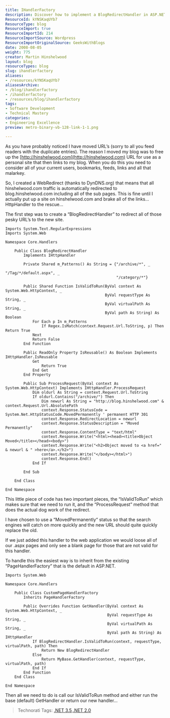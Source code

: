 ```yaml
---
title: IHandlerFactory
description: Discover how to implement a BlogRedirectHandler in ASP.NET to manage URL redirects effectively, ensuring a smooth transition for your users.
ResourceId: kYNSKaqUYb7
ResourceType: blog
ResourceImport: true
ResourceImportId: 214
ResourceImportSource: Wordpress
ResourceImportOriginalSource: GeeksWithBlogs
date: 2008-08-05
weight: 775
creator: Martin Hinshelwood
layout: blog
resourceTypes: blog
slug: ihandlerfactory
aliases:
- /resources/kYNSKaqUYb7
aliasesArchive:
- /blog/ihandlerfactory
- /ihandlerfactory
- /resources/blog/ihandlerfactory
tags:
- Software Development
- Technical Mastery
categories:
- Engineering Excellence
preview: metro-binary-vb-128-link-1-1.png

---
```

As you have probably noticed I have moved URL’s (sorry to all you feed readers with the duplicate entries). The reason I moved my blog was to free up the [http://hinshelwood.com](http://hinshelwood.com) URL for use as a personal site that then links to my blog. When you do this you need to consider all of your current users, bookmarks, feeds, links and all that malarkey.

So, I created a WebRedirect (thanks to DynDNS.org) that means that all hinshelwood.com traffic is automatically redirected to blog.hinshelwood.com including all of the sub pages. This is fine until I actually put up a site on hinshelwood.com and brake all of the links… HttpHandler to the rescue…

The first step was to create a “BlogRedirectHandler” to redirect all of those pesky URL’s to the new site.

```
Imports System.Text.RegularExpressions
Imports System.Web

Namespace Core.Handlers

    Public Class BlogRedirectHandler
        Implements IHttpHandler

        Private Shared m_Patterns() As String = {"/archive/*", _
                                                 "/Tag/*/default.aspx", _
                                                 "/category/*"}

        Public Shared Function IsValidToRun(ByVal context As System.Web.HttpContext, _
                                            ByVal requestType As String, _
                                            ByVal virtualPath As String, _
                                            ByVal path As String) As Boolean
            For Each p In m_Patterns
                If Regex.IsMatch(context.Request.Url.ToString, p) Then Return True
            Next
            Return False
        End Function

        Public ReadOnly Property IsReusable() As Boolean Implements IHttpHandler.IsReusable
            Get
                Return True
            End Get
        End Property

        Public Sub ProcessRequest(ByVal context As System.Web.HttpContext) Implements IHttpHandler.ProcessRequest
            Dim oldurl As String = context.Request.Url.ToString
            If oldurl.Contains("/archive/") Then
                Dim newurl As String = "http://blog.hinshelwood.com" & context.Request.Url.AbsolutePath
                context.Response.StatusCode = System.Net.HttpStatusCode.MovedPermanently ' permanent HTTP 301
                context.Response.RedirectLocation = newurl
                context.Response.StatusDescription = "Moved Permanently"
                context.Response.ContentType = "text/html"
                context.Response.Write("<html><head><title>Object Moved</title></head><body>")
                context.Response.Write("<h2>Object moved to <a href=" & newurl & " >here</a>.</h2>")
                context.Response.Write("</body></html>")
                context.Response.End()
            End If

        End Sub

    End Class

End Namespace
```

This little piece of code has two important pieces, the “IsValidToRun” which makes sure that we need to run it, and the “ProcessRequest” method that does the actual dog work of the redirect.

I have chosen to use a “MovedPermanently“ status so that the search engines will catch on more quickly and the new URL should quite quickly replace the old.

If we just added this handler to the web application we would loose all of our .aspx pages and only see a blank page for those that are not valid for this handler.

To handle this the easiest way is to inherit from the existing “PageHandlerFactory” that is the default in ASP.NET.

```
Imports System.Web

Namespace Core.Handlers

    Public Class CustomPageHandlerFactory
        Inherits PageHandlerFactory

        Public Overrides Function GetHandler(ByVal context As System.Web.HttpContext, _
                                             ByVal requestType As String, _
                                             ByVal virtualPath As String, _
                                             ByVal path As String) As IHttpHandler
            If BlogRedirectHandler.IsValidToRun(context, requestType, virtualPath, path) Then
                Return New BlogRedirectHandler
            Else
                Return MyBase.GetHandler(context, requestType, virtualPath, path)
            End If
        End Function
    End Class

End Namespace
```

Then all we need to do is call our IsValidToRun method and either run the base (default) GetHandler or return our new handler…

> Technorati Tags: [.NET 3.5](http://technorati.com/tags/.NET+3.5),[.NET 2.0](http://technorati.com/tags/.NET)
